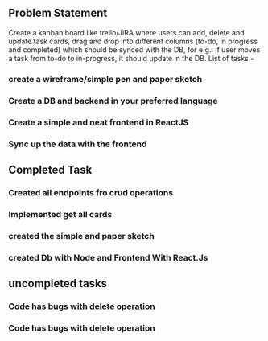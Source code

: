 



## Problem Statement

Create a kanban board like trello/JIRA where users can add, delete and update task cards, drag and drop into different columns (to-do, in progress and completed) which should be synced with the DB, for e.g.: if user moves a task from to-do to in-progress, it should update in the DB. List of tasks -

### create a wireframe/simple pen and paper sketch 
### Create a DB and backend in your preferred language
### Create a simple and neat frontend in ReactJS
### Sync up the data with the frontend



## Completed Task

### Created all endpoints fro crud operations
### Implemented get all cards
### created the simple and paper sketch
### created Db with Node and Frontend With React.Js


## uncompleted tasks

### Code has bugs with delete operation
### Code has bugs with delete operation




